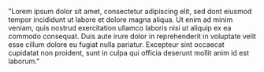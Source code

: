 "Lorem ipsum dolor sit amet,
 consectetur adipiscing elit, sed dont 
 eiusmod tempor incididunt ut labore
  et dolore magna aliqua. Ut enim ad minim veniam, quis nostrud exercitation ullamco laboris 
  nisi ut aliquip ex ea commodo consequat. Duis aute irure dolor in reprehenderit in voluptate velit esse cillum dolore eu fugiat nulla pariatur. Excepteur sint occaecat cupidatat non proident, sunt in culpa qui officia deserunt mollit anim id est laborum."